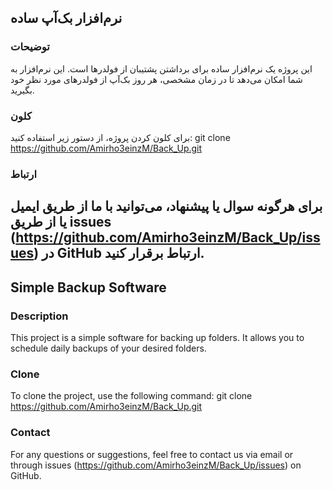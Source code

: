 ## نرم‌افزار بک‌آپ ساده

### توضیحات
این پروژه یک نرم‌افزار ساده برای برداشتن پشتیبان از فولدرها است. این نرم‌افزار به شما امکان می‌دهد تا در زمان مشخصی، هر روز بک‌آپ از فولدرهای مورد نظر خود بگیرید.

### کلون
برای کلون کردن پروژه، از دستور زیر استفاده کنید:
git clone https://github.com/Amirho3einzM/Back_Up.git
### ارتباط
برای هرگونه سوال یا پیشنهاد، می‌توانید با ما از طریق ایمیل یا از طریق issues (https://github.com/Amirho3einzM/Back_Up/issues) در GitHub ارتباط برقرار کنید.
-------------------------------------------------------------------------------
## Simple Backup Software

### Description
This project is a simple software for backing up folders. It allows you to schedule daily backups of your desired folders.

### Clone
To clone the project, use the following command:
git clone https://github.com/Amirho3einzM/Back_Up.git
### Contact
For any questions or suggestions, feel free to contact us via email or through issues (https://github.com/Amirho3einzM/Back_Up/issues) on GitHub.

